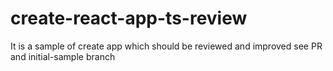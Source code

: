 # create-react-app-ts-review
It is a sample of create app which should be reviewed and improved see PR and initial-sample branch
